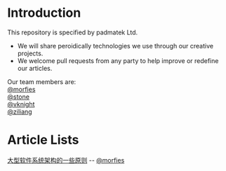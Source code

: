 # Introduction
This repository is specified by padmatek Ltd.  

* We will share peroidically technologies we use through our creative projects. 
* We welcome pull requests from any party to help improve or redefine our articles.

Our team members are:  
[@morfies](https://github.com/morfies)  
[@stone](https://github.com/morfies)  
[@vknight](https://github.com/morfies)  
[@ziliang](https://github.com/morfies)  

# Article Lists
[大型软件系统架构的一些原则](https://github.com/morfies/tutorial/wiki/%E5%A4%A7%E5%9E%8B%E8%BD%AF%E4%BB%B6%E7%B3%BB%E7%BB%9F%E6%9E%B6%E6%9E%84%E7%9A%84%E4%B8%80%E4%BA%9B%E5%8E%9F%E5%88%99) -- [@morfies](https://github.com/morfies)
